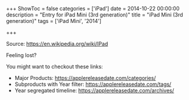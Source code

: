 +++
ShowToc = false
categories = ['iPad']
date = 2014-10-22 00:00:00
description = "Entry for iPad Mini (3rd generation)"
title = "iPad Mini (3rd generation)"
tags = ['iPad Mini', '2014']

+++

Source: https://en.wikipedia.org/wiki/IPad

Feeling lost?

You might want to checkout these links:
- Major Products: https://applereleasedate.com/categories/
- Subproducts with Year filter: https://applereleasedate.com/tags/
- Year segregated timeline: https://applereleasedate.com/archives/

